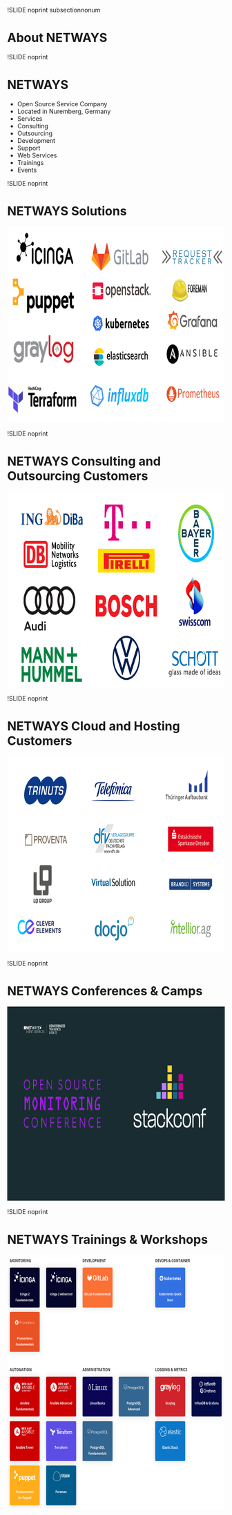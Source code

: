 !SLIDE noprint subsectionnonum
# About NETWAYS


!SLIDE noprint
# NETWAYS

* Open Source Service Company
* Located in Nuremberg, Germany
* Services
 * Consulting
 * Outsourcing
 * Development
 * Support
 * Web Services
 * Trainings
 * Events


!SLIDE noprint
# NETWAYS Solutions

<center><img src="../_images/solutions.png" style="width:800px;height:454px;" alt="NETWAYS Solutions"/></center>


!SLIDE noprint
# NETWAYS Consulting and Outsourcing Customers

<center><img src="../_images/nps_customers.png" style="width:800px;height:454px;" alt="NETWAYS Consulting and Outsourcing Customers"/></center>


!SLIDE noprint
# NETWAYS Cloud and Hosting Customers

<center><img src="../_images/nms_customers.png" style="width:800px;height:454px;" alt="NETWAYS Cloud and Hosting Customers"/></center>


!SLIDE noprint
# NETWAYS Conferences & Camps

<center><img src="../_images/overview_conferences.png" style="width:800px;height:450px;" alt="NETWAYS Conferences & Camps"/></center>


!SLIDE noprint
# NETWAYS Trainings & Workshops

<center><img src="../_images/overview_trainings.png" style="width:720px;height:590px;" alt="NETWAYS Trainings & Workshops"/></center>
